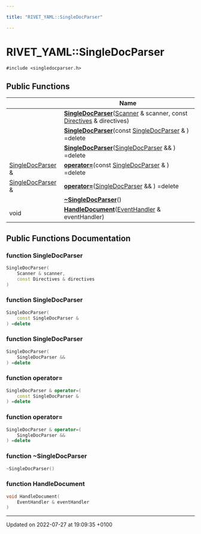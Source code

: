 ```yaml
---

title: "RIVET_YAML::SingleDocParser"

---
```


# RIVET_YAML::SingleDocParser






`#include <singledocparser.h>`

## Public Functions

|                | Name           |
| -------------- | -------------- |
| | **[SingleDocParser](http://example.org/classes/classrivet__yaml_1_1singledocparser/#function-singledocparser)**(<a href="http://example.org/classes/classrivet__yaml_1_1scanner/">Scanner</a> & scanner, const <a href="http://example.org/classes/structrivet__yaml_1_1directives/">Directives</a> & directives) |
| | **[SingleDocParser](http://example.org/classes/classrivet__yaml_1_1singledocparser/#function-singledocparser)**(const <a href="http://example.org/classes/classrivet__yaml_1_1singledocparser/">SingleDocParser</a> & ) =delete |
| | **[SingleDocParser](http://example.org/classes/classrivet__yaml_1_1singledocparser/#function-singledocparser)**(<a href="http://example.org/classes/classrivet__yaml_1_1singledocparser/">SingleDocParser</a> && ) =delete |
| <a href="http://example.org/classes/classrivet__yaml_1_1singledocparser/">SingleDocParser</a> & | **[operator=](http://example.org/classes/classrivet__yaml_1_1singledocparser/#function-operator=)**(const <a href="http://example.org/classes/classrivet__yaml_1_1singledocparser/">SingleDocParser</a> & ) =delete |
| <a href="http://example.org/classes/classrivet__yaml_1_1singledocparser/">SingleDocParser</a> & | **[operator=](http://example.org/classes/classrivet__yaml_1_1singledocparser/#function-operator=)**(<a href="http://example.org/classes/classrivet__yaml_1_1singledocparser/">SingleDocParser</a> && ) =delete |
| | **[~SingleDocParser](http://example.org/classes/classrivet__yaml_1_1singledocparser/#function-~singledocparser)**() |
| void | **[HandleDocument](http://example.org/classes/classrivet__yaml_1_1singledocparser/#function-handledocument)**(<a href="http://example.org/classes/classrivet__yaml_1_1eventhandler/">EventHandler</a> & eventHandler) |

## Public Functions Documentation

### function SingleDocParser

```cpp
SingleDocParser(
    Scanner & scanner,
    const Directives & directives
)
```


### function SingleDocParser

```cpp
SingleDocParser(
    const SingleDocParser & 
) =delete
```


### function SingleDocParser

```cpp
SingleDocParser(
    SingleDocParser && 
) =delete
```


### function operator=

```cpp
SingleDocParser & operator=(
    const SingleDocParser & 
) =delete
```


### function operator=

```cpp
SingleDocParser & operator=(
    SingleDocParser && 
) =delete
```


### function ~SingleDocParser

```cpp
~SingleDocParser()
```


### function HandleDocument

```cpp
void HandleDocument(
    EventHandler & eventHandler
)
```


-------------------------------

Updated on 2022-07-27 at 19:09:35 +0100